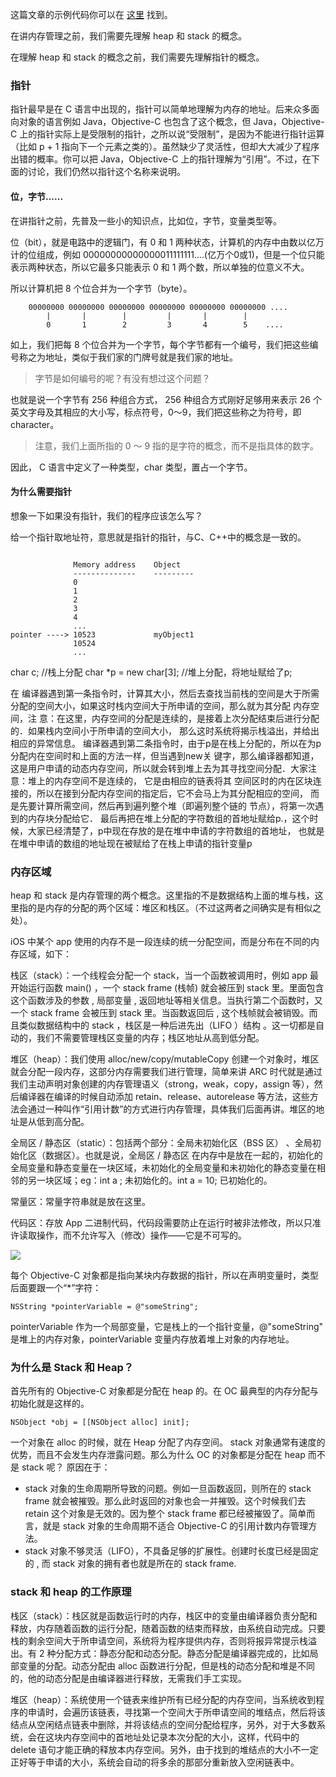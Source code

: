 
这篇文章的示例代码你可以在 [这里](https://github.com/jieyuanz/ios_demo/blob/master/iosLearningDemo/iosLearningDemo/Memory/JJMemoryViewController.m) 找到。

在讲内存管理之前，我们需要先理解 heap 和 stack 的概念。

在理解 heap 和 stack 的概念之前，我们需要先理解指针的概念。

<!--more-->

### 指针

指针最早是在 C 语言中出现的，指针可以简单地理解为内存的地址。后来众多面向对象的语言例如 Java，Objective-C 也包含了这个概念，但 Java，Objective-C 上的指针实际上是受限制的指针，之所以说“受限制”，是因为不能进行指针运算（比如 p + 1 指向下一个元素之类的）。虽然缺少了灵活性，但却大大减少了程序出错的概率。你可以把 Java，Objective-C 上的指针理解为“引用”。不过，在下面的讨论，我们仍然以指针这个名称来说明。

#### 位，字节......

在讲指针之前，先普及一些小的知识点，比如位，字节，变量类型等。

位（bit），就是电路中的逻辑门，有 0 和 1 两种状态，计算机的内存中由数以亿万计的位组成，例如 00000000000000011111111....(亿万个0或1)，但是一个位只能表示两种状态，所以它最多只能表示 0 和 1 两个数，所以单独的位意义不大。

所以计算机把 8 个位合并为一个字节（byte）。

```
    00000000 00000000 00000000 00000000 00000000 00000000 ....
        |       |        |         |       |        |
        0     	1        2         3       4        5    ....
```

如上，我们把每 8 个位合并为一个字节，每个字节都有一个编号，我们把这些编号称之为地址，类似于我们家的门牌号就是我们家的地址。

> 字节是如何编号的呢？有没有想过这个问题？

也就是说一个字节有 256 种组合方式， 256 种组合方式刚好足够用来表示 26 个英文字母及其相应的大小写，标点符号，0～9，我们把这些称之为符号，即 character。

> 注意，我们上面所指的 0 ～ 9 指的是字符的概念，而不是指具体的数字。

因此， C 语言中定义了一种类型，char 类型，置占一个字节。

#### 为什么需要指针

想象一下如果没有指针，我们的程序应该怎么写？

给一个指针取地址符，意思就是指针的指针，与C、C++中的概念是一致的。 

```

              Memory address    Object
              --------------    ---------
              0
              1
              2
              3
              4
              ...
pointer ----> 10523             myObject1
              10524
              ...

```

char c; //栈上分配
char *p = new char[3]; //堆上分配，将地址赋给了p;

在 编译器遇到第一条指令时，计算其大小，然后去查找当前栈的空间是大于所需分配的空间大小，如果这时栈内空间大于所申请的空间，那么就为其分配
内存空间，注 意：在这里，内存空间的分配是连续的，是接着上次分配结束后进行分配的．如果栈内空间小于所申请的空间大小，
那么这时系统将揭示栈溢出，并给出相应的异常信息。
编译器遇到第二条指令时，由于p是在栈上分配的，所以在为p分配内在空间时和上面的方法一样，但当遇到new关 键字，那么编译器都知道，
这是用户申请的动态内存空间，所以就会转到堆上去为其寻找空间分配．大家注意：堆上的内存空间不是连续的，
它是由相应的链表将其 空间区时的内在区块连接的，所以在接到分配内存空间的指定后，它不会马上为其分配相应的空间，
而是先要计算所需空间，然后再到遍列整个堆（即遍列整个链的 节点），将第一次遇到的内存块分配给它．
最后再把在堆上分配的字符数组的首地址赋给p.，这个时候，大家已经清楚了，p中现在存放的是在堆中申请的字符数组的首地址，
也就是在堆中申请的数组的地址现在被赋给了在栈上申请的指针变量p

### 内存区域

heap 和 stack 是内存管理的两个概念。这里指的不是数据结构上面的堆与栈，这里指的是内存的分配的两个区域：堆区和栈区。（不过这两者之间确实是有相似之处）。

iOS 中某个 app 使用的内存不是一段连续的统一分配空间，而是分布在不同的内存区域，如下：

栈区（stack）：一个线程会分配一个 stack，当一个函数被调用时，例如 app 最开始运行函数 main()  ，一个 stack frame (栈帧) 就会被压到 stack 里。里面包含这个函数涉及的参数 , 局部变量 , 返回地址等相关信息。当执行第二个函数时，又一个 stack frame 会被压到 stack 里。当函数返回后 , 这个栈帧就会被销毁。而且类似数据结构中的 stack ，栈区是一种后进先出（LIFO ）结构 。这一切都是自动的，我们不需要管理栈区变量的内存；栈区地址从高到低分配。

堆区（heap）：我们使用 alloc/new/copy/mutableCopy 创建一个对象时，堆区就会分配一段内存，这部分内存需要我们进行管理，简单来讲 ARC 时代就是通过我们主动声明对象创建的内存管理语义（strong，weak，copy，assign 等），然后编译器在编译的时候自动添加 retain、release、autorelease 等方法，这些方法会通过一种叫作“引用计数”的方式进行内存管理，具体我们后面再讲。堆区的地址是从低到高分配。

全局区 / 静态区（static）：包括两个部分：全局未初始化区（BSS 区） 、全局初始化区（数据区）。也就是说，全局区 / 静态区 在内存中是放在一起的，初始化的全局变量和静态变量在一块区域，未初始化的全局变量和未初始化的静态变量在相邻的另一块区域；eg：int a ; 未初始化的。int a = 10; 已初始化的。

常量区：常量字符串就是放在这里。

代码区：存放 App 二进制代码，代码段需要防止在运行时被非法修改，所以只准许读取操作，而不允许写入（修改）操作——它是不可写的。

![](https://ws3.sinaimg.cn/large/006tNc79gy1fj7iam4mc1j30db0epa9z.jpg)

每个 Objective-C 对象都是指向某块内存数据的指针，所以在声明变量时，类型后面要跟一个“*”字符：

```
NSString *pointerVariable = @"someString";
```
pointerVariable 作为一个局部变量，它是栈上的一个指针变量，@"someString" 是堆上的内存对象，pointerVariable 变量内存放着堆上对象的内存地址。

### 为什么是 Stack 和 Heap？

首先所有的 Objective-C 对象都是分配在 heap 的。在 OC 最典型的内存分配与初始化就是这样的。

```
NSObject *obj = [[NSObject alloc] init];
```

一个对象在 alloc 的时候，就在 Heap 分配了内存空间。
stack 对象通常有速度的优势，而且不会发生内存泄露问题。那么为什么 OC 的对象都是分配在 heap 而不是 stack 呢？
原因在于：

- stack 对象的生命周期所导致的问题。例如一旦函数返回，则所在的 stack frame 就会被摧毁。那么此时返回的对象也会一并摧毁。这个时候我们去 retain 这个对象是无效的。因为整个 stack frame 都已经被摧毁了。简单而言，就是 stack 对象的生命周期不适合 Objective-C 的引用计数内存管理方法。
- stack 对象不够灵活（LIFO），不具备足够的扩展性。创建时长度已经是固定的 , 而 stack 对象的拥有者也就是所在的 stack frame.

### stack 和 heap 的工作原理

栈区（stack）：栈区就是函数运行时的内存，栈区中的变量由编译器负责分配和释放，内存随着函数的运行分配，随着函数的结束而释放，由系统自动完成。只要栈的剩余空间大于所申请空间，系统将为程序提供内存，否则将报异常提示栈溢出。有 2 种分配方式：静态分配和动态分配。静态分配是编译器完成的，比如局部变量的分配。动态分配由 alloc 函数进行分配，但是栈的动态分配和堆是不同的，他的动态分配是由编译器进行释放，无需我们手工实现。

堆区（heap）：系统使用一个链表来维护所有已经分配的内存空间，当系统收到程序的申请时，会遍历该链表，寻找第一个空间大于所申请空间的堆结点，然后将该结点从空闲结点链表中删除，并将该结点的空间分配给程序，另外，对于大多数系统，会在这块内存空间中的首地址处记录本次分配的大小，这样，代码中的 delete 语句才能正确的释放本内存空间。另外，由于找到的堆结点的大小不一定正好等于申请的大小，系统会自动的将多余的那部分重新放入空闲链表中。

